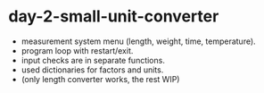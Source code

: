 # day-2-small-unit-converter
- measurement system menu (length, weight, time, temperature).
- program loop with restart/exit.
- input checks are in separate functions.
- used dictionaries for factors and units.
- (only length converter works, the rest WIP)
